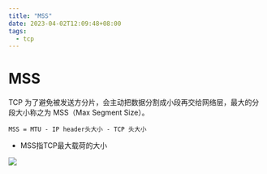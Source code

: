 ```yaml
---
title: "MSS"
date: 2023-04-02T12:09:48+08:00
tags:
  - tcp
---
```


# MSS

TCP 为了避免被发送方分片，会主动把数据分割成小段再交给网络层，最大的分段大小称之为 MSS（Max Segment Size）。

```
MSS = MTU - IP header头大小 - TCP 头大小
```

- MSS指TCP最大载荷的大小

![](https://p1-jj.byteimg.com/tos-cn-i-t2oaga2asx/gold-user-assets/2020/2/3/1700a73e8c79596f~tplv-t2oaga2asx-zoom-in-crop-mark:3024:0:0:0.awebp)
